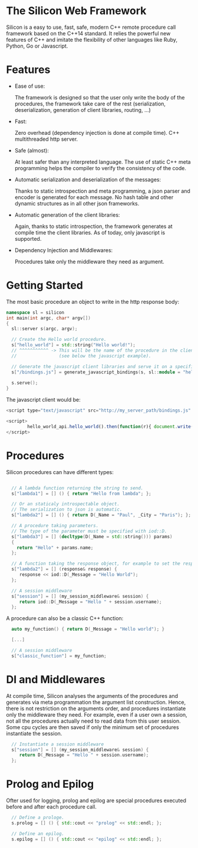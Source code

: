 
The Silicon Web Framework
=================================


Silicon is a easy to use, fast, safe, modern C++ remote procedure call framework
based on the C++14 standard. It relies the powerful new
features of C++ and imitate the flexibility of other languages like
Ruby, Python, Go or Javascript.

Features
=========================

  - Ease of use:

    The framework is designed so that the user only write the body of
    the procedures, the framework take care of the rest
    (serialization, deserialization, generation of client libraries, routing, ...)

  - Fast:
    
    Zero overhead (dependency injection is done at compile time).
    C++ multithreaded http server.

  - Safe (almost):

    At least safer than any interpreted language. The use of static
    C++ meta programming helps the compiler to verify the consistency
    of the code.

  - Automatic serialization and deserialization of the messages:

    Thanks to static introspection and meta programming, a json parser
    and encoder is generated for each message. No hash table and other
    dynamic structures as in all other json frameworks.

  - Automatic generation of the client libraries:

    Again, thanks to static introspection, the framework generates at
    compile time the client libraries. As of today, only javascript is
    supported.

  - Dependency Injection and Middlewares:

    Procedures take only the middleware they need as argument.


Getting Started
=========================

The most basic procedure an object to write in the http response body:

```c++
namespace sl = silicon
int main(int argc, char* argv[])
{
  sl::server s(argc, argv);

  // Create the Hello world procedure.
  s["hello_world"] = std::string("Hello world!");
  // ^^^^^^^^^^^ -> This will be the name of the procedure in the client libraries
  //                (see below the javascript example).

  // Generate the javascript client libraries and serve it on a specific route.
  s["/bindings.js"] = generate_javascript_bindings(s, sl::module = "hello_world_api");
 
  s.serve();
}
```

The javascript client would be:

```javascript
<script type="text/javascript" src="http://my_server_path/bindings.js" />

<script>
        hello_world_api.hello_world().then(function(r){ document.write(r); });
</script>
```

Procedures
========================

Silicon procedures can have different types:

```c++

  // A lambda function returning the string to send.
  s["lambda1"] = [] () { return "Hello from lambda"; };

  // Or an staticaly introspectable object.
  // The serialization to json is automatic.
  s["lambda2"] = [] () { return D(_Name = "Paul", _City = "Paris"); };

  // A procedure taking parameters.
  // The type of the parameter must be specified with iod::D.
  s["lambda3"] = [] (decltype(D(_Name = std::string())) params)
  { 
    return "Hello" + params.name; 
  };

  // A function taking the response object, for example to set the response headers.
  s["lambda2"] = [] (response& response) {
     response << iod::D(_Message = "Hello World");
  };

  // A session middleware
  s["session"] = [] (my_session_middleware& session) {
     return iod::D(_Message = "Hello " + session.username);
  };

```

A procedure can also be a classic C++ function:

```c++
  auto my_function() { return D(_Message = "Hello world"); }

  [...]

  // A session middleware
  s["classic_function"] = my_function;
```


DI and Middlewares
=========================

At compile time, Silicon analyses the arguments of the procedures and
generates via meta programmation the argument list
construction. Hence, there is not restriction on the arguments order,
and procedures instantiate only the middleware they need. For example,
even if a user own a session, not all the procedures actually need to
read data from this user session. Some cpu cycles are then saved if
only the minimum set of procedures instantiate the session.


```c++
  // Instantiate a session middleware
  s["session"] = [] (my_session_middleware& session) {
     return D(_Message = "Hello " + session.username);
  };
```

Prolog and Epilog
=========================

Ofter used for logging, prolog and epilog are special procedures
executed before and after each procedure call.

```c++
  // Define a prologe.
  s.prolog = [] () { std::cout << "prolog" << std::endl; };

  // Define an epilog.
  s.epilog = [] () { std::cout << "epilog" << std::endl; };
```
